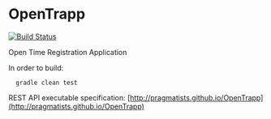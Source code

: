 OpenTrapp
=========

[![Build Status](https://secure.travis-ci.org/Pragmatists/OpenTrapp.png)](http://travis-ci.org/Pragmatists/OpenTrapp)

Open Time Registration Application

In order to build:
```
  gradle clean test
```
REST API executable specification:
[http://pragmatists.github.io/OpenTrapp](http://pragmatists.github.io/OpenTrapp)
